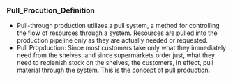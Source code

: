 ### Pull_Procution_Definition
- Pull-through production utilizes a pull system, a method for controlling the flow of resources through a system. Resources are pulled into the production pipeline only as they are actually needed or requested.
- Pull Propduction: Since most customers take only what they immediately need from the shelves, and since supermarkets order just, what they need to replenish stock on the shelves, the customers, in effect, pull material through the system. This is the concept of pull production.